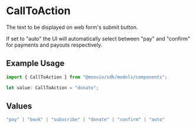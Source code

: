 # CallToAction

The text to be displayed on web form's submit button.

If set to "auto" the UI will automatically select between 
"pay" and "confirm" for payments and payouts respectively.

## Example Usage

```typescript
import { CallToAction } from "@moovio/sdk/models/components";

let value: CallToAction = "donate";
```

## Values

```typescript
"pay" | "book" | "subscribe" | "donate" | "confirm" | "auto"
```
